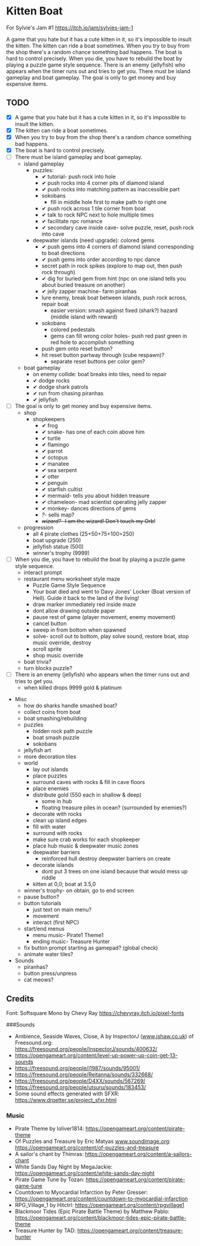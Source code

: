 # Kitten Boat

For Sylvie's Jam #1 https://itch.io/jam/sylvies-jam-1

A game that you hate but it has a cute kitten in it, so it's impossible to insult the kitten. The kitten can ride a boat sometimes. When you try to buy from the shop there's a random chance something bad happens. The boat is hard to control precisely. When you die, you have to rebuild the boat by playing a puzzle game style sequence. There is an enemy (jellyfish) who appears when the timer runs out and tries to get you. There must be island gameplay and boat gameplay. The goal is only to get money and buy expensive items.

## TODO

- [x] A game that you hate but it has a cute kitten in it, so it's impossible to insult the kitten.
- [x] The kitten can ride a boat sometimes.
- [x] When you try to buy from the shop there's a random chance something bad happens.
- [x] The boat is hard to control precisely.
- [ ] There must be island gameplay and boat gameplay.
	- island gameplay
		- puzzles:
			- ✔ tutorial- push rock into hole
			- ✔ push rocks into 4 corner pits of diamond island
			- ✔ push rocks into matching pattern as inaccessible part
			- sokobans
				- fill in middle hole first to make path to right one
			- ✔ push rock across 1 tile corner from boat
			- ✔ talk to rock NPC next to hole multiple times
			- ✔ facilitate npc romance
			- ✔ secondary cave inside cave- solve puzzle, reset, push rock into cave
		- deepwater islands (need upgrade): colored gems
			- ✔ push gems into 4 corners of diamond island corresponding to boat directions
			- ✔ push gems into order according to npc dance
			- secret path in rock spikes (explore to map out, then push rock through)
			- ✔ dig for buried gem from hint (npc on one island tells you about buried treasure on another)
			- ✔ jelly zapper machine- farm piranhas
			- lure enemy, break boat between islands, push rock across, repair boat
				- easier version: smash against fixed (shark?) hazard (middle island with reward)
			- sokobans
				- colored pedestals
				- gems can fill wrong color holes- push red past green in red hole to accomplish something
			- push gem onto reset button?
			- hit reset button partway through (cube respawn)?
				- separate reset buttons per color gem?
	- boat gameplay
		- on enemy collide: boat breaks into tiles, need to repair
		- ✔ dodge rocks
		- ✔ dodge shark patrols
		- ✔ run from chasing piranhas
		- ✔ jellyfish
- [ ] The goal is only to get money and buy expensive items.
	- shop
		- shopkeepers
			- ✔ frog
			- ✔ snake- has one of each coin above him
			- ✔ turtle
			- ✔ flamingo
			- ✔ parrot
			- ✔ octopus
			- ✔ manatee
			- ✔ sea serpent
			- ✔ otter
			- ✔ penguin
			- ✔ starfish cultist
			- ✔ mermaid- tells you about hidden treasure
			- ✔ chameleon- mad scientist operating jelly zapper
			- ✔ monkey- dances directions of gems
			- *?*- sells map?
			- ~~*wizard?*- I am the wizard! Don't touch my Orb!~~
	- progression
		- all 4 pirate clothes (25+50+75+100=250)
		- boat upgrade (250)
		- jellyfish statue (500)
		- winner's trophy (9999)
- [ ] When you die, you have to rebuild the boat by playing a puzzle game style sequence.
	- interact prompt
	- restaurant menu worksheet style maze
		- Puzzle Game Style Sequence
		- Your boat died and went to Davy Jones' Locker (Boat version of Hell). Guide it back to the land of the living!
		- draw marker immediately red inside maze
		- dont allow drawing outside paper
		- pause rest of game (player movement, enemy movement)
		- cancel button
		- sweep in from bottom when spawned
		- solve- scroll out to bottom, play solve sound, restore boat, stop music override, destroy
		- scroll sprite
		- shop music override
	- boat trivia?
	- turn blocks puzzle?
- [ ] There is an enemy (jellyfish) who appears when the timer runs out and tries to get you.
	- when killed drops 9999 gold & platinum

- Misc
	- how do sharks handle smashed boat?
	- collect coins from boat
	- boat smashing/rebuilding
	- puzzles
		- hidden rock path puzzle
		- boat smash puzzle
		- sokobans
	- jellyfish art
	- more decoration tiles
	- world
		- lay out islands
		- place puzzles
		- surround caves with rocks & fill in cave floors
		- place enemies
		- distribute gold (550 each in shallow & deep)
			- some in hub
			- floating treasure piles in ocean? (surrounded by enemies?)
		- decorate with rocks
		- clean up island edges
		- fill with water
		- surround with rocks
		- make sure crab works for each shopkeeper
		- place hub music & deepwater music zones
		- deepwater barriers
			- reinforced hull destroy deepwater barriers on create
		- decorate islands
			- dont put 3 trees on one island because that would mess up riddle
		- kitten at 0,0; boat at 3.5,0
	- winner's trophy- on obtain, go to end screen
	- pause button?
	- button tutorials
		- just text on main menu?
		- movement
		- interact (first NPC)
	- start/end menus
		- menu music- Pirate1 Theme1
		- ending music- Treasure Hunter
	- fix button prompt starting as gamepad? (global check)
	- animate water tiles?
- Sounds
	- piranhas?
	- button press/unpress
	- cat meows?

## Credits

Font: Softsquare Mono by Chevy Ray https://chevyray.itch.io/pixel-fonts

###Sounds

- Ambience, Seaside Waves, Close, A by InspectorJ (www.jshaw.co.uk) of Freesound.org: https://freesound.org/people/InspectorJ/sounds/400632/
- https://opengameart.org/content/level-up-power-up-coin-get-13-sounds
- https://freesound.org/people/j1987/sounds/95001/
- https://freesound.org/people/Reitanna/sounds/332668/
- https://freesound.org/people/D4XX/sounds/567269/
- https://freesound.org/people/utsuru/sounds/183453/
- Some sound effects generated with SFXR: https://www.drpetter.se/project_sfxr.html

### Music

- Pirate Theme by loliver1814: https://opengameart.org/content/pirate-theme
- Of Puzzles and Treasure by Eric Matyas www.soundimage.org: https://opengameart.org/content/of-puzzles-and-treasure
- A sailor's chant by Thimras: https://opengameart.org/content/a-sailors-chant
- White Sands Day Night by MegaJackie: https://opengameart.org/content/white-sands-day-night
- Pirate Game Tune by Tozan: https://opengameart.org/content/pirate-game-tune
- Countdown to Myocardial Infarction by Peter Gresser: https://opengameart.org/content/countdown-to-myocardial-infarction
- RPG_Village_1 by Hitctrl: https://opengameart.org/content/rpgvillage1
- Blackmoor Tides (Epic Pirate Battle Theme) by Matthew Pablo: https://opengameart.org/content/blackmoor-tides-epic-pirate-battle-theme
- Treasure Hunter by TAD: https://opengameart.org/content/treasure-hunter
